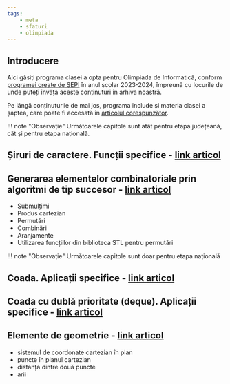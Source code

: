 ```yaml
---
tags:
    - meta
    - sfaturi
    - olimpiada
---
```

## Introducere

Aici găsiți programa clasei a opta pentru Olimpiada de Informatică, conform [programei create de SEPI](https://sepi.ro/assets/upload-file/oni2024/Programa%20pentru%20olimpiada%20de%20informatica_gimnaziu%20si%20liceu.pdf) în anul școlar 2023-2024, împreună cu locurile de unde puteți învăța aceste conținuturi în arhiva noastră. 

Pe lângă conținuturile de mai jos, programa include și materia clasei a șaptea, care poate fi accesată în [articolul corespunzător](https://edu.roalgo.ro/olimpiada/clasa-VII/).

!!! note "Observație"
    Următoarele capitole sunt atât pentru etapa județeană, cât și pentru etapa națională.

## Șiruri de caractere. Funcții specifice - [link articol](https://edu.roalgo.ro/cppintro/strings/)

## Generarea elementelor combinatoriale prin algoritmi de tip succesor - [link articol](https://edu.roalgo.ro/mediu/backtracking/)

* Submulțimi  
* Produs cartezian 
* Permutări 
* Combinări 
* Aranjamente 
* Utilizarea funcțiilor din biblioteca STL pentru permutări 

!!! note "Observație"
    Următoarele capitole sunt doar pentru etapa națională

## Coada. Aplicații specifice - [link articol](https://edu.roalgo.ro/mediu/queue/)

## Coada cu dublă prioritate (deque). Aplicații specifice - [link articol](https://edu.roalgo.ro/mediu/deque/) 

## Elemente de geometrie - [link articol](https://edu.roalgo.ro/mediu/basic-geometry/)

* sistemul de coordonate cartezian în plan 
* puncte în planul cartezian 
* distanța dintre două puncte 
* arii 
